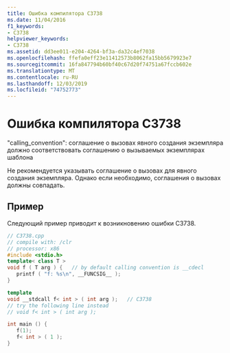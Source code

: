 ```yaml
---
title: Ошибка компилятора C3738
ms.date: 11/04/2016
f1_keywords:
- C3738
helpviewer_keywords:
- C3738
ms.assetid: dd3ee011-e204-4264-bf3a-da32c4ef7038
ms.openlocfilehash: ffefa0eff23e11412573b8062fa15bb5679923e7
ms.sourcegitcommit: 16fa847794b60bf40c67d20f74751a67fccb602e
ms.translationtype: MT
ms.contentlocale: ru-RU
ms.lasthandoff: 12/03/2019
ms.locfileid: "74752773"
---
```

# <a name="compiler-error-c3738"></a>Ошибка компилятора C3738

"calling_convention": соглашение о вызовах явного создания экземпляра должно соответствовать соглашению о вызываемых экземплярах шаблона

Не рекомендуется указывать соглашение о вызовах для явного создания экземпляра. Однако если необходимо, соглашения о вызовах должны совпадать.

## <a name="example"></a>Пример

Следующий пример приводит к возникновению ошибки C3738.

```cpp
// C3738.cpp
// compile with: /clr
// processor: x86
#include <stdio.h>
template< class T >
void f ( T arg ) {   // by default calling convention is __cdecl
   printf ( "f: %s\n", __FUNCSIG__ );
}

template
void __stdcall f< int > ( int arg );   // C3738
// try the following line instead
// void f< int > ( int arg );

int main () {
   f(1);
   f< int > ( 1 );
}
```
